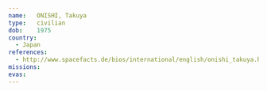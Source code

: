 ```yaml
---
name:	ONISHI, Takuya
type:	civilian
dob:	1975
country:
  - Japan
references:
  - http://www.spacefacts.de/bios/international/english/onishi_takuya.htm
missions:
evas:
---
```

